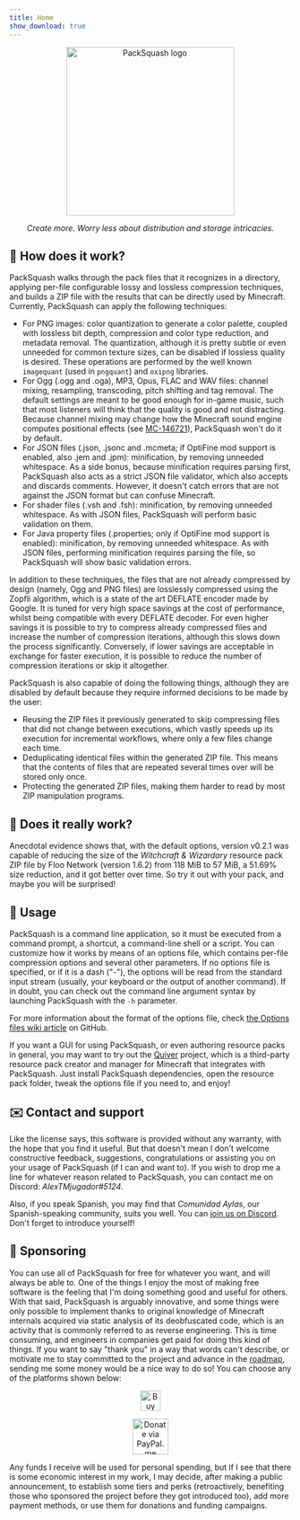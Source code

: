 ```yaml
---
title: Home
show_download: true
---
```


<p align="center"><img src="https://user-images.githubusercontent.com/31966940/124388201-1f40eb80-dce2-11eb-88e8-3934d7d73c0a.png" alt="PackSquash logo" width="300" height="300"></p>
<p align="center"><span style="font-style: italic">Create more. Worry less about distribution and storage intricacies.</span></p>

## 🔎 How does it work?

PackSquash walks through the pack files that it recognizes in a directory, applying per-file configurable lossy and lossless compression techniques, and builds a ZIP file with the results that can be directly used by Minecraft. Currently, PackSquash can apply the following techniques:

* For PNG images: color quantization to generate a color palette, coupled with lossless bit depth, compression and color type reduction, and metadata removal. The quantization, although it is pretty subtle or even unneeded for common texture sizes, can be disabled if lossless quality is desired. These operations are performed by the well known `imagequant` (used in `pngquant`) and `oxipng` libraries.
* For Ogg (.ogg and .oga), MP3, Opus, FLAC and WAV files: channel mixing, resampling, transcoding, pitch shifting and tag removal. The default settings are meant to be good enough for in-game music, such that most listeners will think that the quality is good and not distracting. Because channel mixing may change how the Minecraft sound engine computes positional effects (see [MC-146721](https://bugs.mojang.com/browse/MC-146721)), PackSquash won't do it by default.
* For JSON files (.json, .jsonc and .mcmeta; if OptiFine mod support is enabled, also .jem and .jpm): minification, by removing unneeded whitespace. As a side bonus, because minification requires parsing first, PackSquash also acts as a strict JSON file validator, which also accepts and discards comments. However, it doesn't catch errors that are not against the JSON format but can confuse Minecraft.
* For shader files (.vsh and .fsh): minification, by removing unneeded whitespace. As with JSON files, PackSquash will perform basic validation on them.
* For Java property files (.properties; only if OptiFine mod support is enabled): minification, by removing unneeded whitespace. As with JSON files, performing minification requires parsing the file, so PackSquash will show basic validation errors.

In addition to these techniques, the files that are not already compressed by design (namely, Ogg and PNG files) are losslessly compressed using the Zopfli algorithm, which is a state of the art DEFLATE encoder made by Google. It is tuned for very high space savings at the cost of performance, whilst being compatible with every DEFLATE decoder. For even higher savings it is possible to try to compress already compressed files and increase the number of compression iterations, although this slows down the process significantly. Conversely, if lower savings are acceptable in exchange for faster execution, it is possible to reduce the number of compression iterations or skip it altogether.

PackSquash is also capable of doing the following things, although they are disabled by default because they require informed decisions to be made by the user:

* Reusing the ZIP files it previously generated to skip compressing files that did not change between executions, which vastly speeds up its execution for incremental workflows, where only a few files change each time.
* Deduplicating identical files within the generated ZIP file. This means that the contents of files that are repeated several times over will be stored only once.
* Protecting the generated ZIP files, making them harder to read by most ZIP manipulation programs.

## 🤔 Does it really work?

Anecdotal evidence shows that, with the default options, version v0.2.1 was capable of reducing the size of the _Witchcraft & Wizardary_ resource pack ZIP file by Floo Network (version 1.6.2) from 118 MiB to 57 MiB, a 51.69% size reduction, and it got better over time. So try it out with your pack, and maybe you will be surprised!

## 📝 Usage

PackSquash is a command line application, so it must be executed from a command prompt, a shortcut, a command-line shell or a script. You can customize how it works by means of an options file, which contains per-file compression options and several other parameters. If no options file is specified, or if it is a dash ("-"), the options will be read from the standard input stream (usually, your keyboard or the output of another command). If in doubt, you can check out the command line argument syntax by launching PackSquash with the `-h` parameter.

For more information about the format of the options file, check [the Options files wiki article](https://github.com/ComunidadAylas/PackSquash/wiki/Options-files) on GitHub.

If you want a GUI for using PackSquash, or even authoring resource packs in general, you may want to try out the [Quiver](https://github.com/DeflatedPickle/Quiver) project, which is a third-party resource pack creator and manager for Minecraft that integrates with PackSquash. Just install PackSquash dependencies, open the resource pack folder, tweak the options file if you need to, and enjoy!

## ✉️ Contact and support

Like the license says, this software is provided without any warranty, with the hope that you find it useful. But that doesn't mean I don't welcome constructive feedback, suggestions, congratulations or assisting you on your usage of PackSquash (if I can and want to). If you wish to drop me a line for whatever reason related to PackSquash, you can contact me on Discord: _AlexTMjugador#5124_.

Also, if you speak Spanish, you may find that _Comunidad Aylas_, our Spanish-speaking community, suits you well. You can [join us on Discord](https://discord.gg/RVAgQRS). Don't forget to introduce yourself!

## 🎁 Sponsoring

You can use all of PackSquash for free for whatever you want, and will always be able to. One of the things I enjoy the most of making free software is the feeling that I'm doing something good and useful for others. With that said, PackSquash is arguably innovative, and some things were only possible to implement thanks to original knowledge of Minecraft internals acquired via static analysis of its deobfuscated code, which is an activity that is commonly referred to as reverse engineering. This is time consuming, and engineers in companies get paid for doing this kind of things. If you want to say "thank you" in a way that words can't describe, or motivate me to stay committed to the project and advance in the [roadmap](https://github.com/ComunidadAylas/PackSquash/projects/1), sending me some money would be a nice way to do so! You can choose any of the platforms shown below:

<p align="center"><a href="https://ko-fi.com/K3K758Q08"><img src="https://cdn.ko-fi.com/cdn/kofi2.png?v=2" alt="Buy me a coffee at ko-fi.com" height="36"/></a></p>
<p align="center"><a href="https://www.paypal.me/alejandrogonzalezg98"><img src="https://icon-library.com/images/paypal-donate-icon/paypal-donate-icon-7.jpg" alt="Donate via PayPal.me" height="64"/></a></p>

Any funds I receive will be used for personal spending, but if I see that there is some economic interest in my work, I may decide, after making a public announcement, to establish some tiers and perks (retroactively, benefiting those who sponsored the project before they got introduced too), add more payment methods, or use them for donations and funding campaigns.
